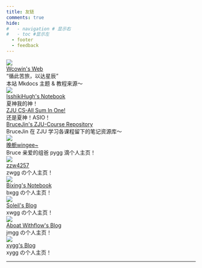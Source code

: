 ```yaml
---
title: 友链
comments: true
hide:
#   - navigation # 显示右
#   - toc #显示左
  - footer
  - feedback
---
```


<div id="rcorners4" >
  <div class="links-content"> 
   <div class="link-navigation"> 
    <div class="card"> 
     <img class="ava" src="https://s2.loli.net/2024/02/01/gaE47y5fKM6kosV.png" /> 
     <div class="card-header"> 
      <div> 
       <a href="https://wcowin.work/ " target="_blank">Wcowin's Web</a> 
      </div> 
      <div class="info">
       “循此苦旅，以达星辰”
      </div>
      <div class="info">
       本站 Mkdocs 主题 & 教程来源～
      </div>
     </div> 
    </div>
    <div class="card"> 
     <img class="ava" src="https://note.isshikih.top/_assets/iro/IroPatch_Brown.png" /> 
     <div class="card-header"> 
      <div> 
       <a href="https://note.isshikih.top/" target="_blank">IsshikiHugh's Notebook</a> 
      </div> 
      <div class="info">
      夏神我的神！
      </div> 
     </div> 
    </div>
    <div class="card"> 
     <div class="card-header"> 
      <div> 
       <a href="https://isshikihugh.github.io/zju-cs-asio/" target="_blank">ZJU CS-All Sum In One!</a> 
      </div> 
      <div class="info">
      还是夏神！ASIO！
      </div> 
     </div> 
    </div>
    <div class="card"> 
     <div class="card-header"> 
      <div> 
       <a href="https://github.com/BruceJqs/ZJU-Courses" target="_blank">BruceJin's ZJU-Course Repository</a> 
      </div> 
      <div class="info">
      BruceJin 在 ZJU 学习各课程留下的笔记资源库～
      </div> 
     </div> 
    </div> 
    <div class="card"> 
    <img class="ava" src="http://47.96.29.144/img/avatar.jpg" /> 
     <div class="card-header"> 
      <div>
       <a href="http://47.96.29.144/" target="_blank">晚栀wingee~</a> 
      </div> 
      <div class="info">
      Bruce 亲爱的组爸 pygg 滴个人主页！
      </div> 
     </div> 
    </div> 
    <div class="card"> 
    <img class="ava" src="https://zzw4257.cn/_astro/demo-avatar.Dw-aIvea_Z1xvGVL.webp" /> 
     <div class="card-header"> 
      <div> 
       <a href="https://zzw4257.cn/" target="_blank">zzw4257</a> 
      </div> 
      <div class="info">
	  zwgg の个人主页！
      </div> 
     </div> 
    </div>  
    <div class="card"> 
    <img class="ava" src="https://wbx0710.github.io/mymkdocs/images/logo.jpg" /> 
     <div class="card-header"> 
      <div> 
       <a href="https://wbx0710.github.io/mymkdocs/" target="_blank">Bixing's Notebook</a> 
      </div> 
      <div class="info">
      bxgg の个人主页！
      </div> 
     </div> 
    </div>  
    <div class="card"> 
    <img class="ava" src="https://xw-soleil.github.io/img/myavatar.jpg" /> 
     <div class="card-header"> 
      <div> 
       <a href="https://xw-soleil.github.io/" target="_blank">Soleil's Blog</a> 
      </div> 
      <div class="info">
      xwgg の个人主页！
      </div> 
     </div> 
    </div> 
    <div class="card"> 
    <img class="ava" src="https://www.notion.so/image/https%3A%2F%2Fprod-files-secure.s3.us-west-2.amazonaws.com%2F184e2b75-7423-4596-a8f3-d2664bbf3cfa%2F00414518-89d8-4a80-85c9-5acd615254bb%2F%25E8%25B5%25B0%25E9%25A9%25AC%25E5%25A3%2581%25E7%25BA%25B8.png?table=collection&id=1803170b-7f32-8189-9beb-000b8ea6e47c&t=1803170b-7f32-8189-9beb-000b8ea6e47c&width=800&cache=v2" /> 
     <div class="card-header"> 
      <div> 
       <a href="https://www.aboatwithflow.top/" target="_blank">Aboat Withflow's Blog</a> 
      </div> 
      <div class="info">
      jmgg の个人主页！
      </div> 
     </div> 
    </div>   
    <div class="card"> 
    <img class="ava" src="https://www.notion.so/image/https%3A%2F%2Fprod-files-secure.s3.us-west-2.amazonaws.com%2F373dd668-206e-49a7-ab24-06206512ffab%2F29db38d2-d5fa-4fa6-8a92-3b527cfe80d1%2Ffavicon.svg?table=collection&id=1c6cf0a2-4bb7-4299-89cf-c1ab460a758f&t=1c6cf0a2-4bb7-4299-89cf-c1ab460a758f" /> 
     <div class="card-header"> 
      <div> 
       <a href="https://www.xygg.top/" target="_blank">xygg's Blog</a> 
      </div> 
      <div class="info">
      xygg の个人主页！
      </div> 
     </div> 
    </div>   
   </div> 
  </div>
  <HR style="FILTER: progid:DXImageTransform.Microsoft.Shadow(color:#608DBD,direction:145,strength:15)" width="100%" color=#EEF3FE SIZE=1>
</div>